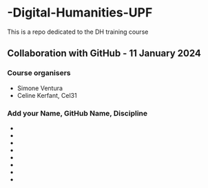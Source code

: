 # -Digital-Humanities-UPF
This is a repo dedicated to the DH training course
## Collaboration with GitHub - 11 January 2024

### Course organisers
* Simone Ventura
* Celine Kerfant, Cel31

### Add your Name, GitHub Name, Discipline
*
*
*
*
*
*
*
*
